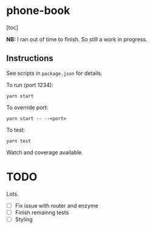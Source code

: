 # phone-book

[toc]

**NB:** I ran out of time to finish. So still a work in progress.

## Instructions

See scripts in `package.json` for details.

To run (port 1234):

```
yarn start
```

To override port:

```
yarn start -- --<port>
```

To test:

```
yarn test
```

Watch and coverage available.

# TODO

Lots.

- [ ] Fix issue with router and enzyme
- [ ] Finish remainng tests
- [ ] Styling
